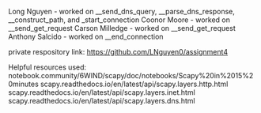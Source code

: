 Long Nguyen - worked on __send_dns_query, __parse_dns_response, __construct_path, and _start_connection
Coonor Moore - worked on __send_get_request
Carson Milledge - worked on __send_get_request
Anthony Salcido - worked on __end_connection

private respository link: https://github.com/LNguyen0/assignment4

Helpful resources used: notebook.community/6WIND/scapy/doc/notebooks/Scapy%20in%2015%20minutes
scapy.readthedocs.io/en/latest/api/scapy.layers.http.html
scapy.readthedocs.io/en/latest/api/scapy.layers.inet.html
scapy.readthedocs.io/en/latest/api/scapy.layers.dns.html